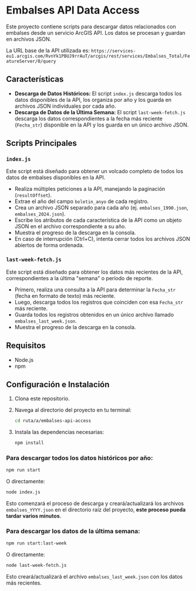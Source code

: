 # Embalses API Data Access

Este proyecto contiene scripts para descargar datos relacionados con embalses desde un servicio ArcGIS API. Los datos se procesan y guardan en archivos JSON.

La URL base de la API utilizada es:
`https://services-eu1.arcgis.com/RvnYk1PBUJ9rrAuT/arcgis/rest/services/Embalses_Total/FeatureServer/0/query`

## Características

- **Descarga de Datos Históricos:** El script `index.js` descarga todos los datos disponibles de la API, los organiza por año y los guarda en archivos JSON individuales por cada año.
- **Descarga de Datos de la Última Semana:** El script `last-week-fetch.js` descarga los datos correspondientes a la fecha más reciente (`Fecha_str`) disponible en la API y los guarda en un único archivo JSON.

## Scripts Principales

### `index.js`

Este script está diseñado para obtener un volcado completo de todos los datos de embalses disponibles en la API.

- Realiza múltiples peticiones a la API, manejando la paginación (`resultOffset`).
- Extrae el año del campo `boletin_anyo` de cada registro.
- Crea un archivo JSON separado para cada año (ej. `embalses_1990.json`, `embalses_2024.json`).
- Escribe los atributos de cada característica de la API como un objeto JSON en el archivo correspondiente a su año.
- Muestra el progreso de la descarga en la consola.
- En caso de interrupción (Ctrl+C), intenta cerrar todos los archivos JSON abiertos de forma ordenada.

### `last-week-fetch.js`

Este script está diseñado para obtener los datos más recientes de la API, correspondientes a la última "semana" o período de reporte.

- Primero, realiza una consulta a la API para determinar la `Fecha_str` (fecha en formato de texto) más reciente.
- Luego, descarga todos los registros que coinciden con esa `Fecha_str` más reciente.
- Guarda todos los registros obtenidos en un único archivo llamado `embalses_last_week.json`.
- Muestra el progreso de la descarga en la consola.

## Requisitos

- Node.js
- npm

## Configuración e Instalación

1.  Clona este repositorio.
2.  Navega al directorio del proyecto en tu terminal:
    ```bash
    cd ruta/a/embalses-api-access
    ```
3.  Instala las dependencias necesarias:

    ```bash
    npm install
    ```

### Para descargar todos los datos históricos por año:

```bash
npm run start
```

O directamente:

```bash
node index.js
```

Esto comenzará el proceso de descarga y creará/actualizará los archivos `embalses_YYYY.json` en el directorio raíz del proyecto, **este proceso pueda tardar varios minutos**.

### Para descargar los datos de la última semana:

```bash
npm run start:last-week
```

O directamente:

```bash
node last-week-fetch.js
```

Esto creará/actualizará el archivo `embalses_last_week.json` con los datos más recientes.
